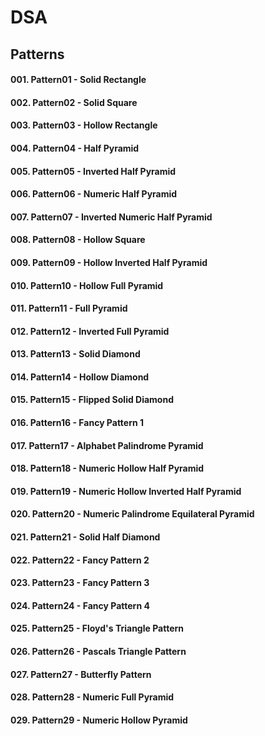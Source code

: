 # DSA

## Patterns

#### 001. Pattern01 - Solid Rectangle
#### 002. Pattern02 - Solid Square
#### 003. Pattern03 - Hollow Rectangle
#### 004. Pattern04 - Half Pyramid
#### 005. Pattern05 - Inverted Half Pyramid
#### 006. Pattern06 - Numeric Half Pyramid
#### 007. Pattern07 - Inverted Numeric Half Pyramid
#### 008. Pattern08 - Hollow Square
#### 009. Pattern09 - Hollow Inverted Half Pyramid
#### 010. Pattern10 - Hollow Full Pyramid
#### 011. Pattern11 - Full Pyramid
#### 012. Pattern12 - Inverted Full Pyramid
#### 013. Pattern13 - Solid Diamond
#### 014. Pattern14 - Hollow Diamond
#### 015. Pattern15 - Flipped Solid Diamond
#### 016. Pattern16 - Fancy Pattern 1
#### 017. Pattern17 - Alphabet Palindrome Pyramid
#### 018. Pattern18 - Numeric Hollow Half Pyramid
#### 019. Pattern19 - Numeric Hollow Inverted Half Pyramid
#### 020. Pattern20 - Numeric Palindrome Equilateral Pyramid
#### 021. Pattern21 - Solid Half Diamond
#### 022. Pattern22 - Fancy Pattern 2
#### 023. Pattern23 - Fancy Pattern 3
#### 024. Pattern24 - Fancy Pattern 4
#### 025. Pattern25 - Floyd's Triangle Pattern
#### 026. Pattern26 - Pascals Triangle Pattern
#### 027. Pattern27 - Butterfly Pattern
#### 028. Pattern28 - Numeric Full Pyramid
#### 029. Pattern29 - Numeric Hollow Pyramid